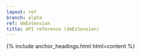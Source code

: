 ```yaml
---
layout: ref
branch: alpha
ref: dmExtension
title: API reference (dmExtension)
---
```

{% include anchor_headings.html html=content %}